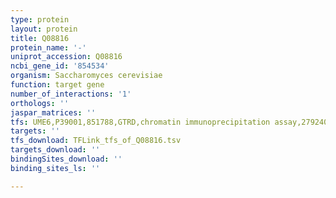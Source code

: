 ```yaml
---
type: protein
layout: protein
title: Q08816
protein_name: '-'
uniprot_accession: Q08816
ncbi_gene_id: '854534'
organism: Saccharomyces cerevisiae
function: target gene
number_of_interactions: '1'
orthologs: ''
jaspar_matrices: ''
tfs: UME6,P39001,851788,GTRD,chromatin immunoprecipitation assay,27924024%5Buid%5D,No
targets: ''
tfs_download: TFLink_tfs_of_Q08816.tsv
targets_download: ''
bindingSites_download: ''
binding_sites_ls: ''

---
```

